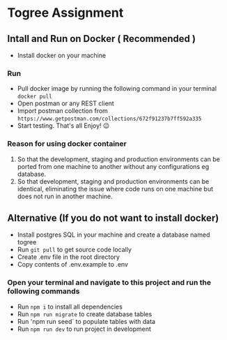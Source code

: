 # Togree Assignment

## Intall and Run on Docker ( Recommended )

- Install docker on your machine

### Run

- Pull docker image by running the following command in your terminal
  `docker pull`
- Open postman or any REST client
- Import postman collection from `https://www.getpostman.com/collections/672f91237b7ff592a335`
- Start testing. That's all Enjoy! :wink:

### Reason for using docker container

1. So that the development, staging and production environments can be ported from one machine to another without any configurations eg database.
2. So that development, staging and production environments can be identical, eliminating the issue where code runs on one machine but does not run in another machine.

## Alternative (If you do not want to install docker)

- Install postgres SQL in your machine and create a database named togree
- Run `git pull` to get source code locally
- Create .env file in the root directory
- Copy contents of .env.example to .env

### Open your terminal and navigate to this project and run the following commands

- Run `npm i` to install all dependencies
- Run `npm run migrate` to create database tables
- Run 'npm run seed` to populate tables with data
- Run `npm run dev` to run project in development
